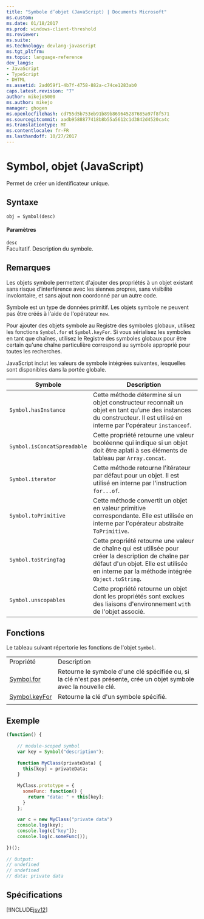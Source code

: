 ```yaml
---
title: "Symbole d’objet (JavaScript) | Documents Microsoft"
ms.custom: 
ms.date: 01/18/2017
ms.prod: windows-client-threshold
ms.reviewer: 
ms.suite: 
ms.technology: devlang-javascript
ms.tgt_pltfrm: 
ms.topic: language-reference
dev_langs:
- JavaScript
- TypeScript
- DHTML
ms.assetid: 2ad059f1-4b7f-4758-882a-c74ce1283ab0
caps.latest.revision: "7"
author: mikejo5000
ms.author: mikejo
manager: ghogen
ms.openlocfilehash: cd755d5b753eb91b89b869645287685a97f8f571
ms.sourcegitcommit: aadb9588877418b8b55a5612c1d3842d4520ca4c
ms.translationtype: MT
ms.contentlocale: fr-FR
ms.lasthandoff: 10/27/2017
---
```

# <a name="symbol-object-javascript"></a>Symbol, objet (JavaScript)
Permet de créer un identificateur unique.  
  
## <a name="syntax"></a>Syntaxe  
  
```  
obj = Symbol(desc)  
```  
  
#### <a name="parameters"></a>Paramètres  
 `desc`  
 Facultatif. Description du symbole.  
  
## <a name="remarks"></a>Remarques  
 Les objets symbole permettent d'ajouter des propriétés à un objet existant sans risque d’interférence avec les siennes propres, sans visibilité involontaire, et sans ajout non coordonné par un autre code.  
  
 Symbole est un type de données primitif. Les objets symbole ne peuvent pas être créés à l'aide de l'opérateur `new`.  
  
 Pour ajouter des objets symbole au Registre des symboles globaux, utilisez les fonctions `Symbol.for` et `Symbol.keyFor`. Si vous sérialisez les symboles en tant que chaînes, utilisez le Registre des symboles globaux pour être certain qu'une chaîne particulière correspond au symbole approprié pour toutes les recherches.  
  
 JavaScript inclut les valeurs de symbole intégrées suivantes, lesquelles sont disponibles dans la portée globale.  
  
|Symbole|Description|  
|------------|-----------------|  
|`Symbol.hasInstance`|Cette méthode détermine si un objet constructeur reconnaît un objet en tant qu’une des instances du constructeur. Il est utilisé en interne par l'opérateur `instanceof`.|  
|`Symbol.isConcatSpreadable`|Cette propriété retourne une valeur booléenne qui indique si un objet doit être aplati à ses éléments de tableau par `Array.concat`.|  
|`Symbol.iterator`|Cette méthode retourne l'itérateur par défaut pour un objet. Il est utilisé en interne par l'instruction `for...of`.|  
|`Symbol.toPrimitive`|Cette méthode convertit un objet en valeur primitive correspondante. Elle est utilisée en interne par l'opérateur abstraite `ToPrimitive`.|  
|`Symbol.toStringTag`|Cette propriété retourne une valeur de chaîne qui est utilisée pour créer la description de chaîne par défaut d'un objet. Elle est utilisée en interne par la méthode intégrée `Object.toString`.|  
|`Symbol.unscopables`|Cette propriété retourne un objet dont les propriétés sont exclues des liaisons d'environnement `with` de l'objet associé.|  
  
## <a name="functions"></a>Fonctions  
 Le tableau suivant répertorie les fonctions de l'objet `Symbol`.  
  
|||  
|-|-|  
|Propriété|Description|  
|[Symbol.for](../../javascript/reference/symbol-for-function-javascript.md)|Retourne le symbole d'une clé spécifiée ou, si la clé n'est pas présente, crée un objet symbole avec la nouvelle clé.|  
|[Symbol.keyFor](../../javascript/reference/symbol-keyfor-function-javascript.md)|Retourne la clé d'un symbole spécifié.|  
|||  
  
## <a name="example"></a>Exemple  
  
```JavaScript  
(function() {  
  
    // module-scoped symbol  
    var key = Symbol("description");  
  
    function MyClass(privateData) {  
      this[key] = privateData;  
    }  
  
    MyClass.prototype = {  
      someFunc: function() {  
        return "data: " + this[key];  
      }  
    };  
  
    var c = new MyClass("private data")  
    console.log(key);  
    console.log(c["key"]);  
    console.log(c.someFunc());  
  
})();  
  
// Output:  
// undefined  
// undefined  
// data: private data  
```  
  
## <a name="requirements"></a>Spécifications  
 [!INCLUDE[jsv12](../../javascript/reference/includes/jsv12-md.md)]